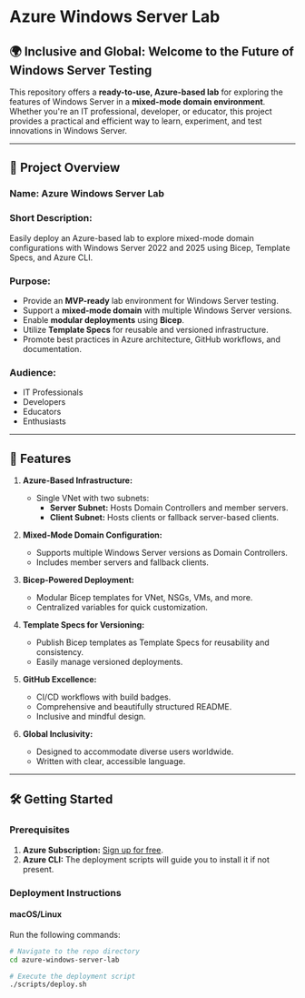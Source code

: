 # Azure Windows Server Lab

## 🌍 Inclusive and Global: Welcome to the Future of Windows Server Testing

This repository offers a **ready-to-use, Azure-based lab** for exploring the features of Windows Server in a **mixed-mode domain environment**. Whether you're an IT professional, developer, or educator, this project provides a practical and efficient way to learn, experiment, and test innovations in Windows Server.

---

## 🎯 Project Overview

### **Name:** Azure Windows Server Lab

### **Short Description:**
Easily deploy an Azure-based lab to explore mixed-mode domain configurations with Windows Server 2022 and 2025 using Bicep, Template Specs, and Azure CLI.

### **Purpose:**
- Provide an **MVP-ready** lab environment for Windows Server testing.
- Support a **mixed-mode domain** with multiple Windows Server versions.
- Enable **modular deployments** using **Bicep**.
- Utilize **Template Specs** for reusable and versioned infrastructure.
- Promote best practices in Azure architecture, GitHub workflows, and documentation.

### **Audience:**
- IT Professionals
- Developers
- Educators
- Enthusiasts

---

## 🚀 Features

1. **Azure-Based Infrastructure:**
   - Single VNet with two subnets:
     - **Server Subnet:** Hosts Domain Controllers and member servers.
     - **Client Subnet:** Hosts clients or fallback server-based clients.

2. **Mixed-Mode Domain Configuration:**
   - Supports multiple Windows Server versions as Domain Controllers.
   - Includes member servers and fallback clients.

3. **Bicep-Powered Deployment:**
   - Modular Bicep templates for VNet, NSGs, VMs, and more.
   - Centralized variables for quick customization.

4. **Template Specs for Versioning:**
   - Publish Bicep templates as Template Specs for reusability and consistency.
   - Easily manage versioned deployments.

5. **GitHub Excellence:**
   - CI/CD workflows with build badges.
   - Comprehensive and beautifully structured README.
   - Inclusive and mindful design.

6. **Global Inclusivity:**
   - Designed to accommodate diverse users worldwide.
   - Written with clear, accessible language.

---

## 🛠️ Getting Started

### **Prerequisites**

1. **Azure Subscription:** [Sign up for free](https://azure.microsoft.com/free/).
2. **Azure CLI:** The deployment scripts will guide you to install it if not present.

### Deployment Instructions

#### macOS/Linux
Run the following commands:
```bash
# Navigate to the repo directory
cd azure-windows-server-lab

# Execute the deployment script
./scripts/deploy.sh
